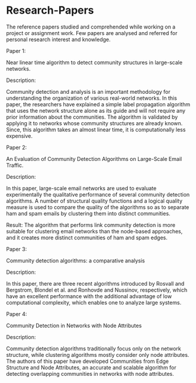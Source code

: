 # Research-Papers

The reference papers studied and comprehended while working on a project or assignment work. Few papers are analysed and referred for personal research interest and knowledge.

Paper 1:

Near linear time algorithm to detect community structures in large-scale networks.

Description:

Community detection and analysis is an important methodology for understanding the organization of various real-world networks. In this paper, the researchers have explained a simple label propagation algorithm that uses the network structure alone as its guide and will not require any prior information about the communities. The algorithm is validated by applying it to networks whose community structures are already known. Since, this algorithm takes an almost linear time, it is computationally less expensive.

Paper 2:

An Evaluation of Community Detection Algorithms on Large-Scale Email Traffic.

Description:

In this paper, large-scale email networks are used to evaluate experimentally the qualitative performance of several community detection algorithms. A number of structural quality functions and a logical quality measure is used to compare the quality of the algorithms so as to separate ham and spam emails by clustering them into distinct communities.

Result: The algorithm that performs link community detection is more suitable for clustering email networks than the node-based approaches, and it creates more distinct communities of ham and spam edges.

Paper 3:

Community detection algorithms: a comparative analysis

Description:

In this paper, there are three recent algorithms introduced by Rosvall and Bergstrom, Blondel et al. and Ronhovde and Nussinov, respectively, which have an excellent performance with the additional advantage of low computational complexity, which enables one to analyze large systems.

Paper 4:

Community Detection in Networks with Node Attributes

Description:

Community detection algorithms traditionally focus only on the network structure, while clustering algorithms mostly consider only node attributes. The authors of this paper have developed Communities from Edge Structure and Node Attributes, an accurate and scalable algorithm for detecting overlapping communities in networks with node attributes.
